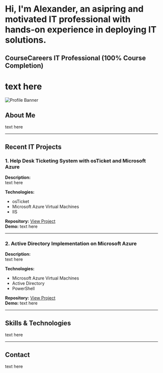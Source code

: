 <h1> Hi, I'm Alexander, an asipring and motivated IT professional with hands-on experience in deploying IT solutions. </h1> 
<h2> CourseCareers IT Professional (100% Course Completion) </h2>

# text here

![Profile Banner](https://via.placeholder.com/1200x300.png?text=Your+Banner+Image)

## About Me
text here

---

## Recent IT Projects

### 1. Help Desk Ticketing System with osTicket and Microsoft Azure
**Description:**  
text here

**Technologies:**  
- osTicket  
- Microsoft Azure Virtual Machines  
- IIS  

**Repository:** [View Project](https://github.com/alexander-ustyan/alexander-ustyan)  
**Demo:** text here

---

### 2. Active Directory Implementation on Microsoft Azure
**Description:**  
text here

**Technologies:**  
- Microsoft Azure Virtual Machines  
- Active Directory  
- PowerShell  

**Repository:** [View Project](https://github.com/alexander-ustyan/alexander-ustyan)  
**Demo:** text here

---

## Skills & Technologies
text here

---

## Contact
text here

